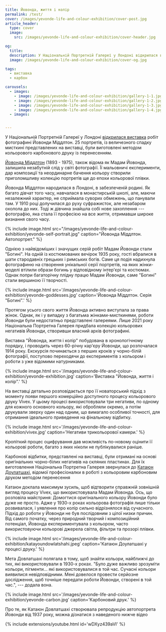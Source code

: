 ```yaml
---
title: Йовонда, життя і колір
permalink: /test/
cover: /images/yevonde-life-and-colour-exhibition/cover-post.jpg
article_header:
  type: cover
  image:
    src: /images/yevonde-life-and-colour-exhibition/cover-header.jpg

og:
  title:
  description: У Національній Портретній Галереї у Лондоні відкрилася виставка робіт фотографині Йовонди Міддлтон.
  image: /images/yevonde-life-and-colour-exhibition/cover-og.jpg

tags:
  - виставка
  - карбон

carousels:
  - images:
    - image: /images/yevonde-life-and-colour-exhibition/gallery-1-1.jpg
    - image: /images/yevonde-life-and-colour-exhibition/gallery-1-2.jpg
    - image: /images/yevonde-life-and-colour-exhibition/gallery-1-3.jpg
    - image: /images/yevonde-life-and-colour-exhibition/gallery-1-4.jpg
  - images:


---
```


У Національній Портретній Галереї у Лондоні [відкрилася виставка](https://www.npg.org.uk/whatson/exhibitions/2023/yevonde-life-and-colour/) робіт фотографині Йовонди Міддлтон. 25 портретів, iз величезного спадку мисткині представлених на виставці, були виготовлені методом кольорового карбонового друку із перенесенням.

<!--more-->

[Йовонда Міддлтон](https://en.wikipedia.org/wiki/Yevonde_Middleton) (1893 - 1975), також відома як Мадам Йовонда, залишила незабутній слід у світі фотографії. Її мальовничі експерименти, дар композиції та неординарне бачення кольору створили приголомшливу колекцію портретів ще до епохи кольорової плівки.

Йовонда Міддлтон народилася в Лондоні, в забезпеченій родині. Як багато дівчат того часу, навчалася в монастирській школі, але, маючи незалежний характер, не сприймала суворих обмежень, що панували там. У 1910 році долучилася до руху суфражисток, але незабаром охолола до них. Тоді ж дівчина знайшла собі нове захоплення&nbsp;--- фотографію, яка стала її професією на все життя, отримавши широке визнання свого часу.

{% include image.html
  src="/images/yevonde-life-and-colour-exhibition/yevonde-self-portrait.jpg"
  caption="Йовонда Міддлтон. Автопортрет."
%}

Однією з найвідоміших і значущих серій робіт Мадам Йовонди стали "Богині". На одній із костюмованих вечірок 1935 року, гості вбралися в шати стародавніх грецьких і римських богів. Саме ця подія надихнула фотографиню на створення унікальної серії портретів, на яких жінки-моделі втілили образи богинь у відповідному інтер'єрі та костюмах. Однак попри багаторічну плідну працю Мадам Йовонди, саме "Богині" стали вершиною її творчості.

{% include image.html
  src='/images/yevonde-life-and-colour-exhibition/yevonde-goddesses.jpg'
  caption='Йовонда Міддлтон. Серія "Богині".'
%}

Протягом усього свого життя Йовонда активно виступала за права жінок. Однак, як і у випадку з багатьма жінками-мисткинями, роботи Йовонди були недостатньо представлені галереями. Лише 2021 року Національна Портретна Галерея придбала колекцію кольорових негативів Йовонди, створивши власний архів фотографині.

Виставка "Йовонда, життя і колір" побудована в хронологічному порядку, і проводить через 60-річну кар'єру Йовонди, що розпочалася 1914 року. Екскурсія починається з перших кроків у чорно-білій фотографії, поступово переходячи до експериментів з кольором і роботи з уже відомими натурниками.

{% include image.html
  src='/images/yevonde-life-and-colour-exhibition/yevonde-exhibition.jpg'
  caption='Виставка "Йовонда, життя і колір".'
%}

На виставці детально розповідається про її новаторський підхід з моменту появи першого комерційно доступного процесу кольорового друку Vivex. У цьому процесі використовували три негативи, по одному для кожного основного кольору, які обробляли окремо, а потім друкували зверху один над одним, що вимагало особливої точності, для отримання ідеального приведення на фінальному відбитку.

{% include image.html
  src='/images/yevonde-life-and-colour-exhibition/vivex.jpg'
  caption='Негативи трикольорової камери.'
%}

Кропіткий процес оцифрування дав можливість по-новому оцінити її кольорові роботи, багато з яких ніколи не публікувалися раніше.

Карбонові відбитки, представлені на виставці, були отримані на основі оригінальних чорно-білих негативів на скляних пластинах. Для їх виготовлення Національна Портретна Галерея звернулася до [Катаюн Доулатшахі](https://katayoundowlatshahi.com/), відомої професіоналки в роботі з кольоровим карбоновим друком методом перенесення

Катаюн доклала максимум зусиль, щоб відтворити справжній зовнішній вигляд процесу Vivex, що використовувала Мадам Йовонда. Ось, що розповіла майстриня: Домогтися оригінального кольору Йовонди було дуже не просто. Адже у 1930-х роках кольорова фотографія лише тільки розвивалася, і уявлення про колір сильно відрізнялося від сучасного. Підхід до роботи у Йовонди не був послідовним з цілої низки причин. Від самого початку, через природний творчий і композиційний потенціал, Йовонда експериментувала з кольором, часто використовуючи кольорові джерела світла, фільтри та прозорі плівки.

{% include image.html
  src='/images/yevonde-life-and-colour-exhibition/katayoundowlatshahi.jpeg'
  caption='Катаюн Доулатшахі у процесі друку.'
%}

Мета Довлатшахі полягала в тому, щоб знайти кольори, найближчі до тих, які використовували в 1930-х роках. "Було дуже важливо зрозуміти кольори, пігменти... які використовувалися в той час. Сучасні кольори виявилися невідповідними. Мені довелося провести серйозне дослідження, щоб точніше передати роботи Йовонди, створені в той час.",&nbsp;--- додала вона.

{% include image.html
  src='/images/yevonde-life-and-colour-exhibition/yevonde-carbon.jpg'
  caption='Карбоновий друк.'
%}

Про те, як Катаюн Довлатшахі створювала репродукцію автопортрета Йовонди від 1937 року, можна дізнатися з наведеного нижче відео

{% include extensions/youtube.html id='wDXyz439aVI' %}
